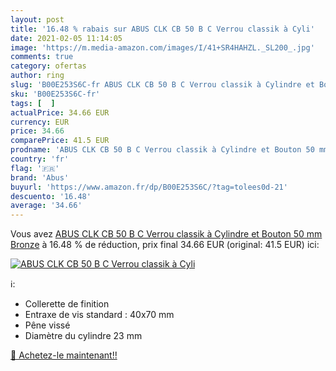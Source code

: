 ```yaml
---
layout: post
title: '16.48 % rabais sur ABUS CLK CB 50 B C Verrou classik à Cyli'
date: 2021-02-05 11:14:05
image: 'https://m.media-amazon.com/images/I/41+SR4HAHZL._SL200_.jpg'
comments: true
category: ofertas
author: ring
slug: 'B00E253S6C-fr ABUS CLK CB 50 B C Verrou classik à Cylindre et Bouton 50...'
sku: 'B00E253S6C-fr'
tags: [  ]
actualPrice: 34.66 EUR
currency: EUR
price: 34.66
comparePrice: 41.5 EUR
prodname: 'ABUS CLK CB 50 B C Verrou classik à Cylindre et Bouton 50 mm Bronze'
country: 'fr'
flag: '🇫🇷'
brand: 'Abus'
buyurl: 'https://www.amazon.fr/dp/B00E253S6C/?tag=tolees0d-21'
descuento: '16.48'
average: '34.66'
---
```


Vous avez [ABUS CLK CB 50 B C Verrou classik à Cylindre et Bouton 50 mm Bronze](https://www.amazon.fr/dp/B00E253S6C/?tag=tolees0d-21)  à  16.48 % de réduction, prix final  34.66 EUR (original: 41.5 EUR) ici:

[![ABUS CLK CB 50 B C Verrou classik à Cyli](https://m.media-amazon.com/images/I/41+SR4HAHZL._SL200_.jpg)](https://www.amazon.fr/dp/B00E253S6C/?tag=tolees0d-21)

ℹ️:

- Collerette de finition
- Entraxe de vis standard : 40x70 mm
- Pêne vissé
- Diamètre du cylindre 23 mm

[🛒 Achetez-le maintenant!!](https://www.amazon.fr/dp/B00E253S6C/?tag=tolees0d-21)

